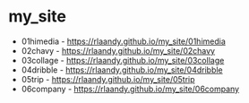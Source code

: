 # my_site
* 01himedia - https://rlaandy.github.io/my_site/01himedia
* 02chavy - https://rlaandy.github.io/my_site/02chavy
* 03collage - https://rlaandy.github.io/my_site/03collage
* 04dribble - https://rlaandy.github.io/my_site/04dribble
* 05trip - https://rlaandy.github.io/my_site/05trip
* 06company - https://rlaandy.github.io/my_site/06company
